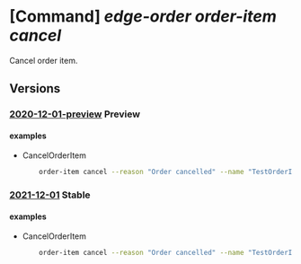 # [Command] _edge-order order-item cancel_

Cancel order item.

## Versions

### [2020-12-01-preview](/Resources/mgmt-plane/L3N1YnNjcmlwdGlvbnMve30vcmVzb3VyY2Vncm91cHMve30vcHJvdmlkZXJzL21pY3Jvc29mdC5lZGdlb3JkZXIvb3JkZXJpdGVtcy97fS9jYW5jZWw=/2020-12-01-preview.xml) **Preview**

<!-- mgmt-plane /subscriptions/{}/resourcegroups/{}/providers/microsoft.edgeorder/orderitems/{}/cancel 2020-12-01-preview -->

#### examples

- CancelOrderItem
    ```bash
        order-item cancel --reason "Order cancelled" --name "TestOrderItemName1" --resource-group "TestRG"
    ```

### [2021-12-01](/Resources/mgmt-plane/L3N1YnNjcmlwdGlvbnMve30vcmVzb3VyY2Vncm91cHMve30vcHJvdmlkZXJzL21pY3Jvc29mdC5lZGdlb3JkZXIvb3JkZXJpdGVtcy97fS9jYW5jZWw=/2021-12-01.xml) **Stable**

<!-- mgmt-plane /subscriptions/{}/resourcegroups/{}/providers/microsoft.edgeorder/orderitems/{}/cancel 2021-12-01 -->

#### examples

- CancelOrderItem
    ```bash
        order-item cancel --reason "Order cancelled" --name "TestOrderItemName1" --resource-group "TestRG"
    ```
